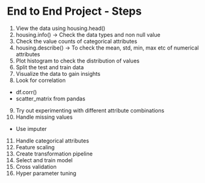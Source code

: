 # End to End Project - Steps

1. View the data using housing.head()
2. housing.info() -> Check the data types and non null value
3. Check the value counts of categorical attributes
4. housing.describe() -> To check the mean, std, min, max etc of numerical attributes
5. Plot histogram to check the distribution of values
6. Split the test and train data
7. Visualize the data to gain insights
8. Look for correlation&#x20;

* df.corr()
* scatter\_matrix from pandas

9. Try out experimenting with different attribute combinations
10. Handle missing values

* Use imputer

11. Handle categorical attributes
12. Feature scaling
13. Create transformation pipeline
14. Select and train model
15. Cross validation
16. Hyper parameter tuning
